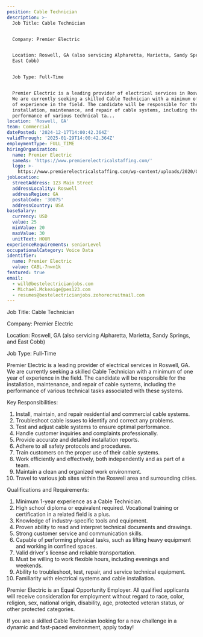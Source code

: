 ```yaml
---
position: Cable Technician
description: >-
  Job Title: Cable Technician


  Company: Premier Electric


  Location: Roswell, GA (also servicing Alpharetta, Marietta, Sandy Springs, and
  East Cobb)


  Job Type: Full-Time


  Premier Electric is a leading provider of electrical services in Roswell, GA.
  We are currently seeking a skilled Cable Technician with a minimum of one year
  of experience in the field. The candidate will be responsible for the
  installation, maintenance, and repair of cable systems, including the
  performance of various technical ta...
location: 'Roswell, GA'
team: Commercial
datePosted: '2024-12-17T14:00:42.364Z'
validThrough: '2025-01-29T14:00:42.364Z'
employmentType: FULL_TIME
hiringOrganization:
  name: Premier Electric
  sameAs: 'https://www.premierelectricalstaffing.com/'
  logo: >-
    https://www.premierelectricalstaffing.com/wp-content/uploads/2020/05/Premier-Electrical-Staffing-logo.png
jobLocation:
  streetAddress: 123 Main Street
  addressLocality: Roswell
  addressRegion: GA
  postalCode: '30075'
  addressCountry: USA
baseSalary:
  currency: USD
  value: 25
  minValue: 20
  maxValue: 30
  unitText: HOUR
experienceRequirements: seniorLevel
occupationalCategory: Voice Data
identifier:
  name: Premier Electric
  value: CABL-7nwn1k
featured: true
email:
  - will@bestelectricianjobs.com
  - Michael.Mckeaige@pes123.com
  - resumes@bestelectricianjobs.zohorecruitmail.com
---
```




Job Title: Cable Technician

Company: Premier Electric

Location: Roswell, GA (also servicing Alpharetta, Marietta, Sandy Springs, and East Cobb)

Job Type: Full-Time

Premier Electric is a leading provider of electrical services in Roswell, GA. We are currently seeking a skilled Cable Technician with a minimum of one year of experience in the field. The candidate will be responsible for the installation, maintenance, and repair of cable systems, including the performance of various technical tasks associated with these systems.

Key Responsibilities:

1. Install, maintain, and repair residential and commercial cable systems.
2. Troubleshoot cable issues to identify and correct any problems.
3. Test and adjust cable systems to ensure optimal performance.
4. Handle customer inquiries and complaints professionally.
5. Provide accurate and detailed installation reports.
6. Adhere to all safety protocols and procedures.
7. Train customers on the proper use of their cable systems.
8. Work efficiently and effectively, both independently and as part of a team.
9. Maintain a clean and organized work environment.
10. Travel to various job sites within the Roswell area and surrounding cities.

Qualifications and Requirements:

1. Minimum 1-year experience as a Cable Technician.
2. High school diploma or equivalent required. Vocational training or certification in a related field is a plus.
3. Knowledge of industry-specific tools and equipment.
4. Proven ability to read and interpret technical documents and drawings.
5. Strong customer service and communication skills.
6. Capable of performing physical tasks, such as lifting heavy equipment and working in confined spaces.
7. Valid driver's license and reliable transportation.
8. Must be willing to work flexible hours, including evenings and weekends.
9. Ability to troubleshoot, test, repair, and service technical equipment.
10. Familiarity with electrical systems and cable installation.

Premier Electric is an Equal Opportunity Employer. All qualified applicants will receive consideration for employment without regard to race, color, religion, sex, national origin, disability, age, protected veteran status, or other protected categories.

If you are a skilled Cable Technician looking for a new challenge in a dynamic and fast-paced environment, apply today!

